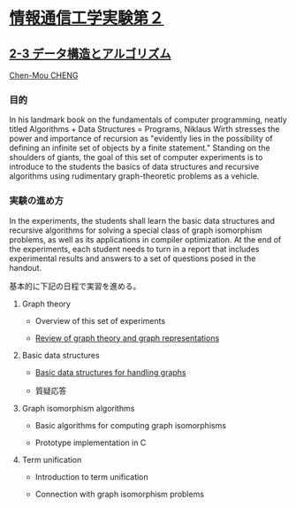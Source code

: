 # [情報通信工学実験第２](https://eduweb.sta.kanazawa-u.ac.jp//portal/Public/Syllabus/SyllabusSearchStart.aspx?lct_year=2020&fac_cd=52&lct_no=43041&je_cd=2)

## [2-3 データ構造とアルゴリズム](https://chenmoucheng.github.io/43041/)

[Chen-Mou CHENG](mailto:cheng@se.kanazawa-u.ac.jp)

### 目的

In his landmark book on the fundamentals of computer programming,
neatly titled Algorithms + Data Structures = Programs, Niklaus Wirth
stresses the power and importance of recursion as "evidently lies in
the possibility of defining an infinite set of objects by a finite
statement."  Standing on the shoulders of giants, the goal of this set
of computer experiments is to introduce to the students the basics of
data structures and recursive algorithms using rudimentary
graph-theoretic problems as a vehicle.

### 実験の進め方

In the experiments, the students shall learn the basic data structures
and recursive algorithms for solving a special class of graph
isomorphism problems, as well as its applications in compiler
optimization. At the end of the experiments, each student needs to
turn in a report that includes experimental results and answers to a
set of questions posed in the handout.

基本的に下記の日程で実習を進める。

  1. Graph theory

     - Overview of this set of experiments

     - [Review of graph theory and graph representations](./graph-theory-representations.md)

  2. Basic data structures

     - [Basic data structures for handling graphs](./basic-data-structures.md)

     - 質疑応答

  3. Graph isomorphism algorithms

     - Basic algorithms for computing graph isomorphisms

     - Prototype implementation in C

  4. Term unification

     - Introduction to term unification

     - Connection with graph isomorphism problems
